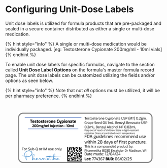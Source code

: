 # Configuring Unit-Dose Labels

Unit dose labels is utilized for formula products that are pre-packaged and sealed in a secure container distributed as either a single or multi-dose medication.&#x20;

{% hint style="info" %}
A single or multi-dose medication would be individually packaged. \[eg: Testosterone Cypionate 200mg/ml - 10ml vials]
{% endhint %}

To enable unit dose labels for specific formulas, navigate to the section called **Unit Dose Label Options** on the formula's master formula record page. The unit dose labels can be customized utilizing the fields and/or options as seen below.

{% hint style="info" %}
Note that not _all_ options must be utilized, it will be per pharmacy preference.
{% endhint %}

<figure><img src="../electric_lab/.gitbook/assets/Screenshot 2024-12-04 at 4.52.25 PM.png" alt=""><figcaption></figcaption></figure>

<figure><img src="../electric_lab/.gitbook/assets/UD label.png" alt="" width="563"><figcaption></figcaption></figure>
